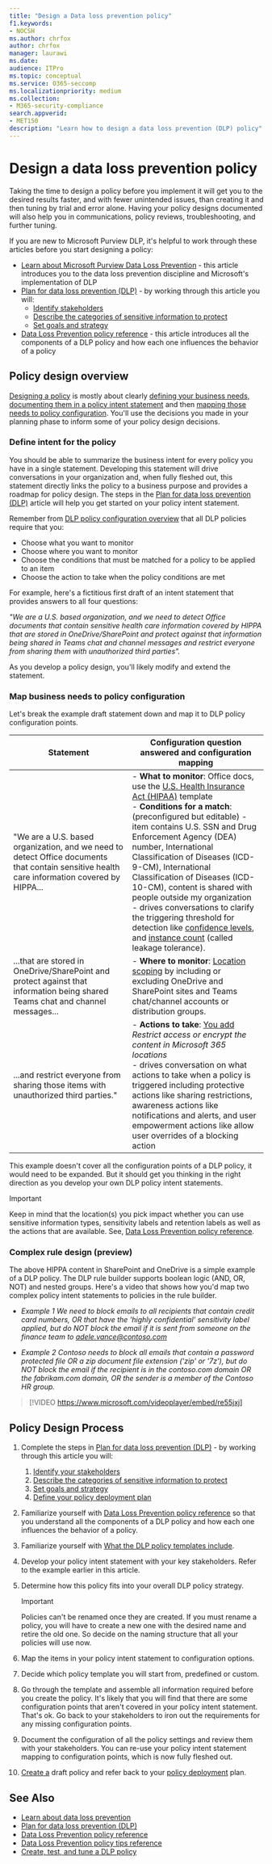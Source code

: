 ```yaml
---
title: "Design a Data loss prevention policy"
f1.keywords:
- NOCSH
ms.author: chrfox
author: chrfox
manager: laurawi
ms.date:
audience: ITPro
ms.topic: conceptual
ms.service: O365-seccomp
ms.localizationpriority: medium
ms.collection:
- M365-security-compliance
search.appverid:
- MET150
description: "Learn how to design a data loss prevention (DLP) policy"
---
```


# Design a data loss prevention policy

Taking the time to design a policy before you implement it will get you to the desired results faster, and with fewer unintended issues, than creating it and then tuning by trial and error alone. Having your policy designs documented will also help you in communications, policy reviews, troubleshooting, and further tuning.

<!--, but excessive tuning to get the intended results can be time consuming.

 if you have to do a lot of tuning to get a policy to yield the intended results can be time consuming .-->

If you are new to Microsoft Purview DLP, it's helpful to work through these articles before you start designing a policy:

- [Learn about Microsoft Purview Data Loss Prevention](dlp-learn-about-dlp.md#learn-about-data-loss-prevention) - this article introduces you to the data loss prevention discipline and Microsoft's implementation of DLP
- [Plan for data loss prevention (DLP)](dlp-overview-plan-for-dlp.md#plan-for-data-loss-prevention-dlp) - by working through this article you will:
  - [Identify stakeholders](dlp-overview-plan-for-dlp.md#identify-stakeholders)
  - [Describe the categories of sensitive information to protect](dlp-overview-plan-for-dlp.md#describe-the-categories-of-sensitive-information-to-protect)
  - [Set goals and strategy](dlp-overview-plan-for-dlp.md#set-goals-and-strategy)
- [Data Loss Prevention policy reference](dlp-policy-reference.md#data-loss-prevention-policy-reference) - this article introduces all the components of a DLP policy and how each one influences the behavior of a policy

## Policy design overview

[Designing a policy](#policy-design-process) is mostly about clearly [defining your business needs, documenting them in a policy intent statement](#define-intent-for-the-policy) and then [mapping those needs to policy configuration](#map-business-needs-to-policy-configuration). You'll use the decisions you made in your planning phase to inform some of your policy design decisions.

### Define intent for the policy

You should be able to summarize the business intent for every policy you have in a single statement. Developing this statement will drive conversations in your organization and, when fully fleshed out, this statement directly links the policy to a business purpose and provides a roadmap for policy design. The steps in the [Plan for data loss prevention (DLP)](dlp-overview-plan-for-dlp.md#overview-of-planning-process) article will help you get started on your policy intent statement.

Remember from [DLP policy configuration overview](dlp-learn-about-dlp.md#dlp-policy-configuration-overview) that all DLP policies require that you:

- Choose what you want to monitor
- Choose where you want to monitor
- Choose the conditions that must be matched for a policy to be applied to an item
- Choose the action to take when the policy conditions are met

For example, here's a fictitious first draft of an intent statement that provides answers to all four questions:

*"We are a U.S. based organization, and we need to detect Office documents that contain sensitive health care information covered by HIPPA that are stored in OneDrive/SharePoint and protect against that information being shared in Teams chat and channel messages and restrict everyone from sharing them with unauthorized third parties".*

As you develop a policy design, you'll likely modify and extend the statement.

### Map business needs to policy configuration

Let's break the example draft statement down and map it to DLP policy configuration points.

|Statement|Configuration question answered and configuration mapping|
|---|---|
|"We are a U.S. based organization, and we need  to detect Office documents that contain sensitive health care information covered by HIPPA...|- **What to monitor**: Office docs, use the [U.S. Health Insurance Act (HIPAA)](what-the-dlp-policy-templates-include.md#us-health-insurance-act-hipaa) template </br>- **Conditions for a match**: (preconfigured but editable) - item contains U.S. SSN and Drug Enforcement Agency (DEA) number, International Classification of Diseases (ICD-9-CM), International Classification of Diseases (ICD-10-CM), content is shared with people outside my organization  </br> - drives conversations to clarify the triggering threshold for detection like [confidence levels](sensitive-information-type-learn-about.md#more-on-confidence-levels), and [instance count](dlp-policy-reference.md#content-contains) (called leakage tolerance).|
|...that are stored in OneDrive/SharePoint and protect against that information being shared Teams chat and channel messages...|- **Where to monitor**:  [Location scoping](dlp-policy-reference.md#locations) by including or excluding OneDrive and SharePoint sites and Teams chat/channel accounts or distribution groups.|
|...and restrict everyone from sharing those items with unauthorized third parties."|- **Actions to take**: [You add](dlp-policy-reference.md#actions) *Restrict access or encrypt the content in Microsoft 365 locations* </br> - drives conversation on what actions to take when a policy is triggered including protective actions like sharing restrictions, awareness actions like notifications and alerts, and user empowerment actions like allow user overrides of a blocking action|

This example doesn't cover all the configuration points of a DLP policy, it would need to be expanded. But it should get you thinking in the right direction as you develop your own DLP policy intent statements.

> [!IMPORTANT]
> Keep in mind that the location(s) you pick impact whether you can use sensitive information types, sensitivity labels and retention labels as well as the actions that are available. See, [Data Loss Prevention policy reference](dlp-policy-reference.md#data-loss-prevention-policy-reference).

### Complex rule design (preview)

The above HIPPA content in SharePoint and OneDrive is a simple example of a DLP policy. The DLP rule builder supports boolean logic (AND, OR, NOT) and nested groups. Here's a video that shows how you'd map two complex policy intent statements to policies in the rule builder.

- *Example 1 We need to block emails to all recipients that contain credit card numbers, OR that have the 'highly confidential' sensitivity label applied, but do NOT block the email if it is sent from someone on the finance team to adele.vance@contoso.com*

- *Example 2 Contoso needs to block all emails that contain a password protected file OR a zip document file extension ('zip' or '7z'), but do NOT block the email if the recipient is in the contoso.com domain OR the fabrikam.com domain, OR the sender is a member of the Contoso HR group.*



> [!VIDEO https://www.microsoft.com/videoplayer/embed/re55jxj]


## Policy Design Process

1. Complete the steps in [Plan for data loss prevention (DLP)](dlp-overview-plan-for-dlp.md#plan-for-data-loss-prevention-dlp) - by working through this article you will:
   1. [Identify your stakeholders](dlp-overview-plan-for-dlp.md#identify-stakeholders)
   1. [Describe the categories of sensitive information to protect](dlp-overview-plan-for-dlp.md#describe-the-categories-of-sensitive-information-to-protect)
   1. [Set goals and strategy](dlp-overview-plan-for-dlp.md#set-goals-and-strategy)
   1. [Define your policy deployment plan](dlp-overview-plan-for-dlp.md#policy-deployment)

2. Familiarize yourself with [Data Loss Prevention policy reference](dlp-policy-reference.md#data-loss-prevention-policy-reference) so that you understand all the components of a DLP policy and how each one influences the behavior of a policy.

3. Familiarize yourself with [What the DLP policy templates include](what-the-dlp-policy-templates-include.md#what-the-dlp-policy-templates-include).

4. Develop your policy intent statement with your key stakeholders. Refer to the example earlier in this article.

5. Determine how this policy fits into your overall DLP policy strategy.

   > [!IMPORTANT]
   > Policies can't be renamed once they are created. If you must rename a policy, you will have to create a new one with the desired name and retire the old one. So decide on the naming structure that all your policies will use now.

6. Map the items in your policy intent statement to configuration options.

7. Decide which policy template you will start from, predefined or custom.

8. Go through the template and assemble all information required before you create the policy. It's likely that you will find that there are some configuration points that aren't covered in your policy intent statement. That's ok. Go back to your stakeholders to iron out the requirements for any missing configuration points.

9. Document the configuration of all the policy settings and review them with your stakeholders. You can re-use your policy intent statement mapping to configuration points, which is now fully fleshed out.

10. [Create a](create-test-tune-dlp-policy.md#create-test-and-tune-a-dlp-policy) draft policy and refer back to your [policy deployment](dlp-overview-plan-for-dlp.md#policy-deployment) plan.

<!--## Policy design examples

|Customer business needs description|approach|
|---|---|
|**Contoso Bank** is in a highly regulated industry and has  many different types of sensitive items in many different locations. </br> - knows which types of sensitive information are top priority. </br> - must minimize business disruption as policies are rolled out. </br> -  has IT resources and can hire experts to help plan, design deploy </br> - has a premier support contract with Microsoft|- Take the time to understand what regulations they must comply with and how they are going to comply. </br> -Take the time to understand the better together value of the Microsoft 365 Information Protection stack </br> - Develop sensitivity labeling scheme for prioritized items and apply </br> - Involve business process owners </br>- Design/code policies, deploy in test mode, train users </br>- repeat|
|**TailSpin Toys** doesn’t know what they have or where it is, and have little to no resource depth. They use Teams, OneDrive for Business and Exchange extensively.|- Start with simple policies on the prioritized locations. </br>- Monitor what gets identified </br>- Apply sensitivity labels accordingly </br>- Refine policies, train users|
|**Fabrikam** is a small startup and wants to protect its intellectual property, and must move quickly. They are willing to dedicate some resources, but can't afford to hire outside experts. </br>- Sensitive items are all in Microsoft 365 OneDrive for Business/SharePoint </br>- Adoption of OneDrive for Business and SharePoint is slow, employees/shadow IT use DropBox and Google drive to share/store items </br>- Employees value speed of work over data protection discipline </br>- Customer splurged and bought all 18 employees new Windows 10 devices|- Take advantage of the default DLP policy in Teams </br>- Use restricted by default setting for SharePoint items </br>- Deploy policies that prevent external sharing </br>- Deploy policies to prioritized locations </br>- Deploy policies to Windows 10 devices </br>- Block uploads to non-OneDrive for Business cloud storage|

1. For example:
    1. Identify your volume thresholds that your company deems to be low-risk (leakage tolerance), perhaps from unintentional sharing and is an opportunity to educate users and the threshold that is concerning or high-risk for your company that may need immediate attention.
    - example volume: “Low risk” for Contoso is 1 credit card number, perhaps it was a personal card that was shared carelessly
    - example volume: “High risk” for Contoso is 2 or more credit card numbers. It doesn’t feel like a common scenario that an employee would engage in accidentally

– For each of the sensitive information types listed out, list out **who should have access to that data when it’s generated** and **what type of activities should be allowable with that data**

  <!--(Perhaps this is where we can provide some basic categories, templates, activities and actions that are supported by Microsoft. Some of these items are not discoverable until you are deeper within a policy creation flow. If we provide, we should time stamp it for “last updated” or “as of xx/xx/xxx”)
– (Show table with parent-child relationships between categories, templates and sensitive info types that Microsoft supports) Should be gathered from GA Compliance environment-->

<!--

> [!TIP] The more locations you include ensures broader application of the policy and more consistent coverage. If you include locations that are mostly used for internal collaboration, the responsiveness of collaboration may be impacted.

- whether the protective actions you need are supported throught the associated location or if you need to compromise to extend coverage
    - also usefule for identifying the most restrictive actions available
    - (we shouldn't mention here that the "content contains" condition is the primary staple for a DLP policy and should be utilized as a starting point for policy creation. The other workload-specific conditions can be ustilized as an extended or granular control of company's DLP policy. Useful for when "too much" data is being restricted and known sensitive data typically falls under certain conditions.)
    - (We can mention here that their quantitative goal such as "protect X% of data across all locations while maintaining x productivity" can be monitored throught alerts or reports. If protection is too high of working against their established goals, they can come back to policy and tweak their conditions/actions)
- Finally, you should have a union of what, hwo and when to be covered which will easily map to generating a live policy via Microsoft DLP.
-
5. At this stage you should asses how you should start this policy. ***LINK OUT TO DEPLOYING A POLICY COVERED IN THE PLANNING TOPIC TOO***
    - Test: your company is very large, conservative or the actions established are pretty restrictive
    - Test w/ notifications: same as above, but you get to test out investigation cadence or volume
    - Live: immediately start this policy in your environment. Useful for when data protection is needed immediately, such as a reactive policy creation, or if you're confident in your planning, or if the risk is low (liek audit actions, etc.)
    - keep it off:
-->

<!--## Policy Design Examples

Here are some examples of more detailed policy intent statement to configuration mappings.

*We are a national healthcare provider based in the U.S. We need to protect our patient’s personal information and prevent it from egressing outside of our company’s borders. We want to limit access to our patient’s personal information to only authorized personnel, like our physicians and billing department from our on-premises devices. We've determined that any single instance of any of each information type in any item is not a data risk, but it is a risk when two or more occur in a single item. We have a Microsoft 365 E5 subscription and want to protect all locations and first party apps that are available to us because we can’t afford to have any data leaks. If an event occurs or is prevented, we want to alert our compliance admin and educate our end-users where necessary.*

|Statement|Configuration question answered and configuration mapping|
|---|---|
|We are a national healthcare provider based in the U.S. We need to protect our patient’s personal information...|- **What to monitor**: All available item types, use the [U.S. Health Insurance Act (HIPAA)](what-the-dlp-policy-templates-include.md#us-health-insurance-act-hipaa) template. </br>- **Conditions for a match**: (preconfigured but editable) - item contains full names, physical addresses, driver's license number, U.S. SSN
|...and prevent it from egressing outside of our company’s borders...|- **Actions to take**: Block anyone outside the organization from accessing items, block unintentional sharing by internal users with anyone outside the org.|
|...We want to limit access to our patient’s personal information to only authorized personnel, like our physicians and billing department from our on-premises devices...|- **Actions to take**: - Block access to items, block all activities (upload to cloud, copy to clipboard, copy to USB, copy to network share, access by restricted app, print, copy/move via Bluetooth, copy/move via remote desktop) from Windows devices.  </br> - **Where to monitor**: in all Microsoft 365 locations
|...We've determined that any single instance of any of each information type in any item is not a data risk, but it is a risk when two or more occur in a single item....|- **Conditions for a match**: (preconfigured but editable) any single item contains more than one of these or any two or more of these:  Full Name, U.S. Social Security Number, Drug Enforcement Agency (DEA) number, International Classification of Diseases (ICD-9-CM), International Classification of Diseases (ICD-10-CM), Physical Address, U.S. driver's license number. For example, two instanced of Full Name or one instance of a U.S. Social Security Number along with one instance of Drug Enforcement Agency (DEA) number will trigger a match.

   , content is shared with people outside my organization  </br> - drives conversations to clarify the triggering threshold for detection like [confidence levels](sensitive-information-type-learn-about.md#more-on-confidence-levels), and [instance count](dlp-policy-reference.md#content-contains) (called leakage tolerance).|
|...that are stored in OneDrive/SharePoint and protect against that information being shared Teams chat and channel messages...|- **Where to monitor**:  [Location scoping](dlp-policy-reference.md#locations) by including or excluding OneDrive and SharePoint sites and Teams chat/channel accounts or distribution groups.|
|...and restrict everyone from sharing those items with unauthorized third parties."|- **Actions to take**: [You add](dlp-policy-reference.md#actions) *Restrict access or encrypt the content in Microsoft 365 locations* </br> - drives conversation on what actions to take when a policy is triggered including protective actions like sharing restrictions, awareness actions like notifications and alerts, and user empowerment actions like allow user overrides of a blocking action|

-->

## See Also

- [Learn about data loss prevention](dlp-learn-about-dlp.md#learn-about-data-loss-prevention)
- [Plan for data loss prevention (DLP)](dlp-overview-plan-for-dlp.md#plan-for-data-loss-prevention-dlp)
- [Data Loss Prevention policy reference](dlp-policy-reference.md#data-loss-prevention-policy-reference)
- [Data Loss Prevention policy tips reference](dlp-policy-tips-reference.md#data-loss-prevention-policy-tips-reference)
- [Create, test, and tune a DLP policy](create-test-tune-dlp-policy.md#create-test-and-tune-a-dlp-policy)
